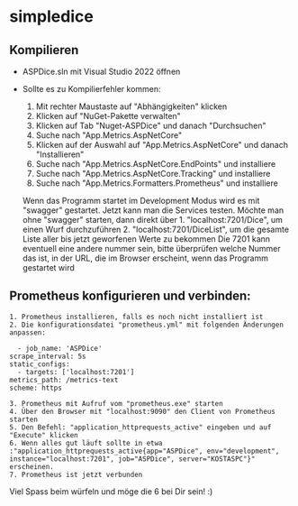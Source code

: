 # simpledice

## Kompilieren
- ASPDice.sln mit Visual Studio 2022 öffnen
- Sollte es zu Kompilierfehler kommen:
	1. Mit rechter Maustaste auf "Abhängigkeiten" klicken
	2. Klicken auf "NuGet-Pakette verwalten"
	3. Klicken auf Tab "Nuget-ASPDice" und danach "Durchsuchen"
	4. Suche nach "App.Metrics.AspNetCore"
	5. Klicken auf der Auswahl auf "App.Metrics.AspNetCore" und danach "Installieren"
	6. Suche nach "App.Metrics.AspNetCore.EndPoints" und installiere
	7. Suche nach "App.Metrics.AspNetCore.Tracking" und installiere
	8. Suche nach "App.Metrics.Formatters.Prometheus" und installiere

	Wenn das Programm startet im Development Modus wird es mit "swagger" gestartet.
	Jetzt kann man die Services testen.
	Möchte man ohne "swagger" starten, dann direkt über 
		1. "localhost:7201/Dice", um einen Wurf durchzuführen
		2. "localhost:7201/DiceList", um die gesamte Liste aller bis jetzt geworfenen Werte zu bekommen
		Die 7201 kann eventuell eine andere nummer sein, bitte überprüfen welche Nummer das ist, in der URL, die im Browser erscheint, wenn das Programm gestartet wird

## Prometheus konfigurieren und verbinden:
	1. Prometheus installieren, falls es noch nicht installiert ist
	2. Die konfigurationsdatei "prometheus.yml" mit folgenden Änderungen anpassen:

	  - job_name: 'ASPDice'
    scrape_interval: 5s
    static_configs:
      - targets: ['localhost:7201']
    metrics_path: /metrics-text
    scheme: https

	3. Prometheus mit Aufruf vom "prometheus.exe" starten
	4. Über den Browser mit "localhost:9090" den Client von Prometheus starten
	5. Den Befehl: "application_httprequests_active" eingeben und auf "Execute" klicken
	6. Wenn alles gut läuft sollte in etwa :"application_httprequests_active{app="ASPDice", env="development", instance="localhost:7201", job="ASPDice", server="KOSTASPC"}" erscheinen.
	7. Prometheus ist jetzt verbunden


Viel Spass beim würfeln und möge die 6 bei Dir sein! :)
